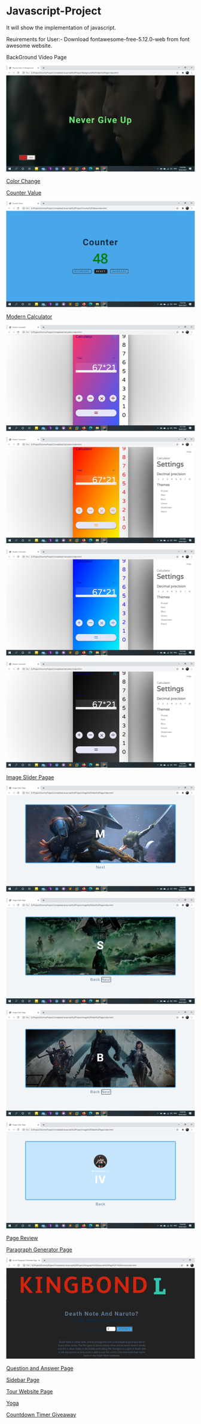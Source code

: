 # Javascript-Project
It will show the implementation of javascript.

Reuirements for User:-
Download fontawesome-free-5.12.0-web from font awesome website.


BackGround Video Page

![Output/Background_video_page](Output/background_video_page.png)

[Color Change](https://colorchangejs.netlify.app/)


[Counter Value](https://valuecounter.netlify.app/)

![Output/Counter_value](Output/counter_value.png)

[Modern Calculator](https://calculatorismodern.netlify.app/)

![Output/Calculator1](Output/calculator1.png)

![Output/Calculator2](Output/calculator2.png)

![Output/Calculator3](Output/calculator3.png)

![Output/Calculator4](Output/calculator4.png)

[Image Slider Pagae](https://imagesliderpage.netlify.app/)

![Output/Image_slide_page](Output/image_slide_page.png)

![Output/Image_slide_page1](Output/image_slide_page1.png)

![Output/Image_slide_page2](Output/image_slide_page2.png)

![Output/Image_slide_page3](Output/image_slide_page3.png)

[Page Review](https://pagereview.netlify.app/)

[Paragraph Generator Page](https://paragraphgenerate.netlify.app/)

![Output/Paragraph_generate](Output/paragraph_generate.png)

[Question and Answer Page](https://animeqna.netlify.app/)

[Sidebar Page](https://sidebarpage.netlify.app/)

[Tour Website Page](https://tourwebsitepage.netlify.app/)

[Yoga](https://yogatab.netlify.app/)

[Countdown Timer Giveaway](https://timercountdown0.netlify.app/)
